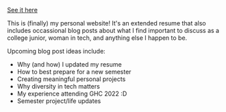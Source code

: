 [See it here](https://karolinagroszewska.github.io/)


This is (finally) my personal website! It's an extended resume that also includes occassional blog posts about what I find important to discuss as a college junior, woman in tech, and anything else I happen to be.

Upcoming blog post ideas include:
- Why (and how) I updated my resume
- How to best prepare for a new semester
- Creating meaningful personal projects
- Why diversity in tech matters
- My experience attending GHC 2022 :D
- Semester project/life updates
